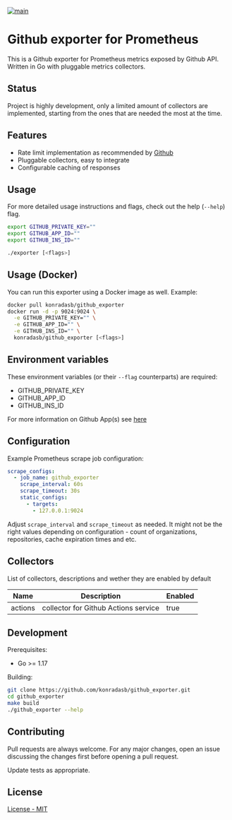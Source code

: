 [![main](https://github.com/konradasb/github_exporter/actions/workflows/main.yml/badge.svg?branch=master)](https://github.com/konradasb/github_exporter/actions/workflows/main.yml)

# Github exporter for Prometheus

This is a Github exporter for Prometheus metrics exposed by Github API. Written in Go with pluggable metrics collectors.

## Status

Project is highly development, only a limited amount of collectors are implemented, starting from the ones that are needed the most at the time.

## Features

* Rate limit implementation as recommended by [Github](https://docs.github.com/en/rest/guides/best-practices-for-integrators#dealing-with-rate-limits)
* Pluggable collectors, easy to integrate
* Configurable caching of responses

## Usage

For more detailed usage instructions and flags, check out the help (`--help`) flag.

```bash
export GITHUB_PRIVATE_KEY=""
export GITHUB_APP_ID=""
export GITHUB_INS_ID=""

./exporter [<flags>]
```

## Usage (Docker)

You can run this exporter using a Docker image as well. Example:

```bash
docker pull konradasb/github_exporter
docker run -d -p 9024:9024 \
  -e GITHUB_PRIVATE_KEY="" \
  -e GITHUB_APP_ID="" \
  -e GITHUB_INS_ID="" \
  konradasb/github_exporter [<flags>]
```

## Environment variables

These environment variables (or their `--flag` counterparts) are required:

* GITHUB_PRIVATE_KEY
* GITHUB_APP_ID
* GITHUB_INS_ID

For more information on Github App(s) see [here](https://docs.github.com/en/developers/apps/building-github-apps)

## Configuration

Example Prometheus scrape job configuration:

```yaml
scrape_configs:
  - job_name: github_exporter
    scrape_interval: 60s
    scrape_timeout: 30s
    static_configs:
      - targets:
        - 127.0.0.1:9024
```

Adjust `scrape_interval` and `scrape_timeout` as needed. It might not be the right values depending on configuration - count of organizations, repositories, cache expiration times and etc.

## Collectors

List of collectors, descriptions and wether they are enabled by default

  Name  |             Description              | Enabled
--------|--------------------------------------|----------
actions | collector for Github Actions service | true

## Development

Prerequisites:

* Go >= 1.17

Building:

```bash
git clone https://github.com/konradasb/github_exporter.git
cd github_exporter
make build
./github_exporter --help
```

## Contributing

Pull requests are always welcome. For any major changes, open an issue discussing the changes first before opening a pull request.

Update tests as appropriate.

## License

[License - MIT](https://choosealicense.com/licenses/mit/)
